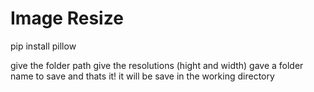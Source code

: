 # Image Resize

pip install pillow

give the folder path 
give the resolutions (hight and width)
gave a folder name to save 
and thats it!
it will be save in the working directory
